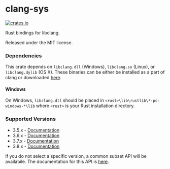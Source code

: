 clang-sys
=========

[![crates.io](https://img.shields.io/crates/v/clang-sys.svg)](https://crates.io/crates/clang-sys)

Rust bindings for libclang.

Released under the MIT license.

### Dependencies

This crate depends on `libclang.dll` (Windows), `libclang.so` (Linux), or `libclang.dylib` (OS X).
These binaries can be either be installed as a part of clang or downloaded
[here](http://llvm.org/releases/download.html).

#### Windows

On Windows, `libclang.dll` should be placed in `<rust>\lib\rustlib\*-pc-windows-*\lib` where
`<rust>` is your Rust installation directory.

### Supported Versions

* 3.5.x - [Documentation](https://kylemayes.github.io/clang-sys/3_5/clang_sys)
* 3.6.x - [Documentation](https://kylemayes.github.io/clang-sys/3_6/clang_sys)
* 3.7.x - [Documentation](https://kylemayes.github.io/clang-sys/3_7/clang_sys)
* 3.8.x - [Documentation](https://kylemayes.github.io/clang-sys/3_8/clang_sys)

If you do not select a specific version, a common subset API will be availabile. The documentation
for this API is [here](https://kylemayes.github.io/clang-sys/all/clang_sys).

